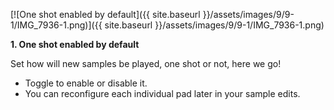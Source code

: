 ---
---

[![One shot enabled by default]({{ site.baseurl }}/assets/images/9/9-1/IMG_7936-1.png)]({{
site.baseurl }}/assets/images/9/9-1/IMG_7936-1.png)

**1. One shot enabled by default**

Set how will new samples be played, one shot or not, here we go!

- Toggle to enable or disable it.
- You can reconfigure each individual pad later in your sample edits.
